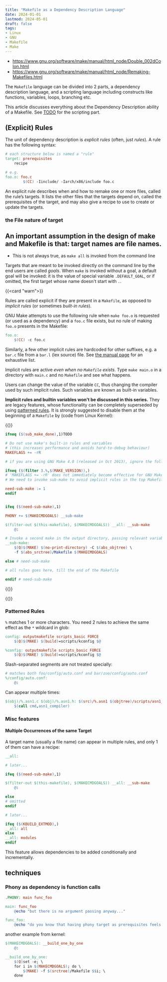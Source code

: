 ```yaml
---
title: "Makefile as a Dependency Description Language"
date: 2024-01-01
lastmod: 2024-05-01
draft: false
tags:
- Linux
- GNU
- Makefile
- Make
---
```


- https://www.gnu.org/software/make/manual/html_node/Double_002dColon.html
- https://www.gnu.org/software/make/manual/html_node/Remaking-Makefiles.html

The `Makefile` language can be divided into 2 parts, a dependency description language,
and a scripting language including constructs like functions, variables, loops, branching etc.

This article discusses everything about the Dependency Description ability of a Makefile.
See [TODO](#TODO) for the scripting part.

<!--more-->

## (Explicit) Rules

The unit of dependency description is *explicit rules* (often, just *rules*). A rule has the following syntax:

```makefile
# each structure below is named a "rule"
target: prerequisites
    recipe

# e.g.
foo.o: foo.c
        $(CC) -Iinclude/ -Iarch/x86/include foo.c
```

An explicit rule describes when and how to remake one or more files, called the rule’s targets. It lists the other files that the targets depend on, called the prerequisites of the target, and may also give a recipe to use to create or update the targets.

### the File nature of target

An important assumption in the design of make and Makefile is that: target names are file names.
- 
- This is not always true, as `make all` is invoked from the command line

Targets that are meant to be invoked directly on the command line by the end users are called *goals*.
When `make` is invoked without a goal, a default goal will be invoked: it is the value of special variable `.DEFAULT_GOAL`, or if omitted, the first target whose name doesn't start with `.`.

{{<card "warn">}}

Rules are called explicit if they are present in a `Makefile`, as opposed to *implicit rules* (or sometimes *built-in rules*).

GNU Make attempts to use the following rule 
when `make foo.o` is requested (or used as a dependency) and a `foo.c` file exists, but no rule of making `foo.o` presents in the Makefile:

```makefile
foo.o:
	$(CC) -c foo.c
```

Similarly, a few other implicit rules are hardcoded for other suffixes, e.g. a `bar.c` file from a `bar.l` (lex source) file.
See [the manual page](https://www.gnu.org/software/make/manual/html_node/Catalogue-of-Rules.html) for an exhaustive list.

Implicit rules are active *even when no `Makefile` exists*. Type `make main.o` in a directory with `main.c` and no `Makefile` and see what happens.

Users can change the value of the variable `CC`, thus changing the compiler used by such implicit rules.
Such variables are known as built-in variables.

**Implicit rules and builtin variables won't be discussed in this series.** They are legacy features, whose functionality can be completely superseded by using [patterned rules](#patterned-rules). It is strongly suggested to disable them at the beginning of a `Makefile` by (code from Linux Kernel):

{{<fold>}}

```makefile
ifneq ($(sub_make_done),1)TODO

# Do not use make's built-in rules and variables
# (this increases performance and avoids hard-to-debug behaviour)
MAKEFLAGS += -rR

# if you are using GNU Make 4.0 (released in Oct 2013), ignore the following

ifneq ($(filter 3.%,$(MAKE_VERSION)),)
# 'MAKEFLAGS += -rR' does not immediately become effective for GNU Make 3.x
# We need to invoke sub-make to avoid implicit rules in the top Makefile.

need-sub-make := 1
endif


ifeq ($(need-sub-make),1)

PHONY += $(MAKECMDGOALS) __sub-make

$(filter-out $(this-makefile), $(MAKECMDGOALS)) __all: __sub-make
	@:

# Invoke a second make in the output directory, passing relevant variables
__sub-make:
	$(Q)$(MAKE) $(no-print-directory) -C $(abs_objtree) \
	-f $(abs_srctree)/Makefile $(MAKECMDGOALS)

else # need-sub-make

# all rules goes here, till the end of the Makefile

endif # need-sub-make
```

{{</fold>}}

{{</card>}}




### Patterned Rules

`%` matches 1 or more characters. You need 2 rules to achieve the same effect as the `*` wildcard in glob:

```makefile
config: outputmakefile scripts_basic FORCE
	$(Q)$(MAKE) $(build)=scripts/kconfig $@

%config: outputmakefile scripts_basic FORCE
	$(Q)$(MAKE) $(build)=scripts/kconfig $@
```

Slash-separated segments are not treated specially:

```makefile
# matches both foo/config/auto.conf and bar/zoo/config/auto.conf
%/config/auto.conf:
	@:
```

Can appear multiple times:

```makefile
$(obj)/%.asn1.c $(obj)/%.asn1.h: $(src)/%.asn1 $(objtree)/scripts/asn1_compiler
	$(call cmd,asn1_compiler)
```

### Misc features

#### Multiple Occurrences of the same Target

A target name (usually a file name) can appear in multiple rules, and only 1 of them can have a recipe:

```makefile
__all:

# later... 

ifeq ($(need-sub-make),1)

$(filter-out $(this-makefile), $(MAKECMDGOALS)) __all: __sub-make
	@:

else
# omitted
endif

# later... 

ifeq ($(KBUILD_EXTMOD),)
__all: all
else
__all: modules
endif
```

This feature allows dependencies to be added conditionally and incrementally.


## techniques

### Phony as dependency is function calls

```makefile
.PHONY: main func_foo

main: func_foo
	@echo "but there is no argument passing anyway..."

func_foo:
	@echo "do you know that having phony target as prerequisites feels like function calls?"
```

another example from kernel:

```makefile
$(MAKECMDGOALS): __build_one_by_one
	@:

__build_one_by_one:
	$(Q)set -e; \
	for i in $(MAKECMDGOALS); do \
		$(MAKE) -f $(srctree)/Makefile $$i; \
	done
```